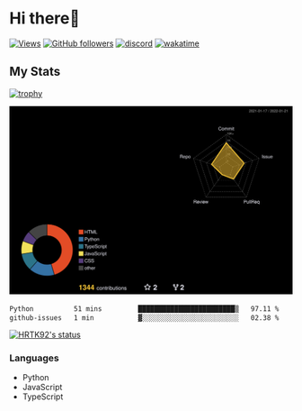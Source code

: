 # Hi there👋

[![Views](https://komarev.com/ghpvc/?username=hrtk92&label=Profile%20views&color=0e75b6&style=flat)](https://github.com/HRTK92)
[![GitHub followers](https://img.shields.io/github/followers/HRTK92?style=social)](https://github.com/HRTK92)
[![discord](https://img.shields.io/badge/discord-%E3%81%AF%E3%82%89%E3%81%9F%E3%81%8F%233270-blue?style=flat-square&logo=discord)](https://discord.com)
[![wakatime](https://wakatime.com/badge/user/a5982a45-0a0b-4188-88f9-ac9be4d26133.svg)](https://wakatime.com/@a5982a45-0a0b-4188-88f9-ac9be4d26133)

## My Stats

[![trophy](https://github-profile-trophy.vercel.app/?username=HRTK92&theme=onedark)](https://github.com/ryo-ma/github-profile-trophy)

[![profile-night-rainbow](./profile-3d-contrib/profile-night-rainbow.svg)](https://github.com/yoshi389111/github-profile-3d-contrib)

<!--START_SECTION:waka-->
```text
Python          51 mins         ████████████████████████▒   97.11 % 
github-issues   1 min           ▓░░░░░░░░░░░░░░░░░░░░░░░░   02.38 % 
```
<!--END_SECTION:waka-->

[![HRTK92's status](https://github-readme-stats.vercel.app/api?username=hrtk92&show_icons=true&theme=tokyonight&locale=en)](https://github.com/HRTK92)

### Languages

- Python
- JavaScript
- TypeScript
